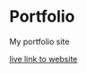 # Portfolio

My portfolio site

<a href="https://akash-portfolio-react.netlify.app/">live link to website</a>
